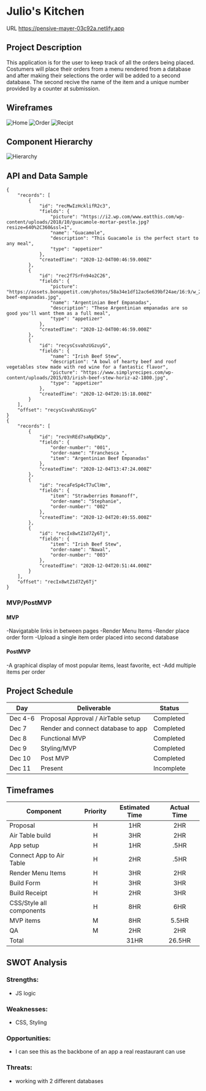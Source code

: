 # Julio's Kitchen

URL https://pensive-mayer-03c92a.netlify.app

## Project Description

This application is for the user to keep track of all the orders being placed. Costumers will place their orders from a menu rendered from a database and after making their selections the order will be added to a second database. The second recive the name of the item and a unique number provided by a counter at submission.

## Wireframes

![Home](https://github.com/jpacheco008/julios-kitchen/blob/master/HomeWireFrame.png)
![Order](https://github.com/jpacheco008/julios-kitchen/blob/master/PlaceOrderWireFrame.png)
![Recipt](https://github.com/jpacheco008/julios-kitchen/blob/master/ReceiptWireFrame.png)

## Component Hierarchy

![Hierarchy](https://github.com/jpacheco008/julios-kitchen/blob/master/Julio's%20Kitchen.png)

## API and Data Sample

```
{
    "records": [
        {
            "id": "recMwIzHcklifR2c3",
            "fields": {
                "picture": "https://i2.wp.com/www.eatthis.com/wp-content/uploads/2018/10/guacamole-mortar-pestle.jpg?resize=640%2C360&ssl=1",
                "name": "Guacamole",
                "description": "This Guacamole is the perfect start to any meal",
                "type": "appetizer"
            },
            "createdTime": "2020-12-04T00:46:59.000Z"
        },
        {
            "id": "rec2f7SrFn94o2C26",
            "fields": {
                "picture": "https://assets.bonappetit.com/photos/58a34e1df12ac6e639bf24ae/16:9/w_2560%2Cc_limit/argentinian-beef-empanadas.jpg",
                "name": "Argentinian Beef Empanadas",
                "description": "These Argentinian empanadas are so good you'll want them as a full meal",
                "type": "appetizer"
            },
            "createdTime": "2020-12-04T00:46:59.000Z"
        },
        {
            "id": "recysCsvahzUGzuyG",
            "fields": {
                "name": "Irish Beef Stew",
                "description": "A bowl of hearty beef and roof vegetables stew made with red wine for a fantastic flavor",
                "picture": "https://www.simplyrecipes.com/wp-content/uploads/2015/03/irish-beef-stew-horiz-a2-1800.jpg",
                "type": "appetizer"
            },
            "createdTime": "2020-12-04T20:15:18.000Z"
        }
    ],
    "offset": "recysCsvahzUGzuyG"
}
{
    "records": [
        {
            "id": "recVnREd7saNpEW2p",
            "fields": {
                "order-number": "001",
                "order-name": "Franchesca ",
                "item": "Argentinian Beef Empanadas"
            },
            "createdTime": "2020-12-04T13:47:24.000Z"
        },
        {
            "id": "recaFeSp4cT7uClHm",
            "fields": {
                "item": "Strawberries Romanoff",
                "order-name": "Stephanie",
                "order-number": "002"
            },
            "createdTime": "2020-12-04T20:49:55.000Z"
        },
        {
            "id": "recIx8wtZ1d7Zy6Tj",
            "fields": {
                "item": "Irish Beef Stew",
                "order-name": "Nawal",
                "order-number": "003"
            },
            "createdTime": "2020-12-04T20:51:44.000Z"
        }
    ],
    "offset": "recIx8wtZ1d7Zy6Tj"
}

```

### MVP/PostMVP

#### MVP

-Navigatable links in between pages
-Render Menu Items
-Render place order form
-Upload a single item order placed into second database

#### PostMVP

-A graphical display of most popular items, least favorite, ect
-Add multiple items per order

## Project Schedule

| Day     | Deliverable                        | Status     |
| ------- | ---------------------------------- | ---------- |
| Dec 4-6 | Proposal Approval / AirTable setup | Completed  |
| Dec 7   | Render and connect database to app | Completed  |
| Dec 8   | Functional MVP                     | Completed  |
| Dec 9   | Styling/MVP                        | Completed  |
| Dec 10  | Post MVP                           | Completed  |
| Dec 11  | Present                            | Incomplete |

## Timeframes

| Component                | Priority | Estimated Time | Actual Time |
| ------------------------ | :------: | :------------: | :---------: |
| Proposal                 |    H     |      1HR       |     2HR     |
| Air Table build          |    H     |      3HR       |     2HR     |
| App setup                |    H     |      1HR       |    .5HR     |
| Connect App to Air Table |    H     |      2HR       |    .5HR     |
| Render Menu Items        |    H     |      3HR       |     2HR     |
| Build Form               |    H     |      3HR       |     3HR     |
| Build Receipt            |    H     |      2HR       |     3HR     |
| CSS/Style all components |    H     |      8HR       |     6HR     |
| MVP items                |    M     |      8HR       |    5.5HR    |
| QA                       |    M     |      2HR       |     2HR     |
| Total                    |          |      31HR      |   26.5HR    |

## SWOT Analysis

### Strengths:

- JS logic

### Weaknesses:

- CSS, Styling

### Opportunities:

- I can see this as the backbone of an app a real reastaurant can use

### Threats:

- working with 2 different databases

